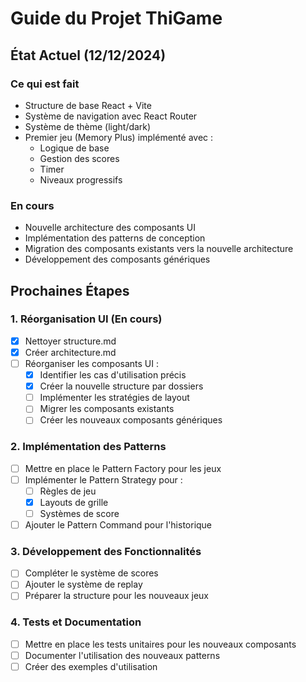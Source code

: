 # Guide du Projet ThiGame

## État Actuel (12/12/2024)

### Ce qui est fait

- Structure de base React + Vite
- Système de navigation avec React Router
- Système de thème (light/dark)
- Premier jeu (Memory Plus) implémenté avec :
  - Logique de base
  - Gestion des scores
  - Timer
  - Niveaux progressifs

### En cours

- Nouvelle architecture des composants UI
- Implémentation des patterns de conception
- Migration des composants existants vers la nouvelle architecture
- Développement des composants génériques

## Prochaines Étapes

### 1. Réorganisation UI (En cours)

- [x] Nettoyer structure.md
- [x] Créer architecture.md
- [ ] Réorganiser les composants UI :
  - [x] Identifier les cas d'utilisation précis
  - [x] Créer la nouvelle structure par dossiers
  - [ ] Implémenter les stratégies de layout
  - [ ] Migrer les composants existants
  - [ ] Créer les nouveaux composants génériques

### 2. Implémentation des Patterns

- [ ] Mettre en place le Pattern Factory pour les jeux
- [ ] Implémenter le Pattern Strategy pour :
  - [ ] Règles de jeu
  - [x] Layouts de grille
  - [ ] Systèmes de score
- [ ] Ajouter le Pattern Command pour l'historique

### 3. Développement des Fonctionnalités

- [ ] Compléter le système de scores
- [ ] Ajouter le système de replay
- [ ] Préparer la structure pour les nouveaux jeux

### 4. Tests et Documentation

- [ ] Mettre en place les tests unitaires pour les nouveaux composants
- [ ] Documenter l'utilisation des nouveaux patterns
- [ ] Créer des exemples d'utilisation
